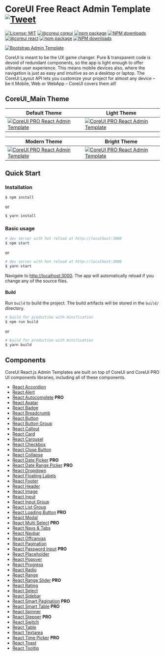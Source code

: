 # CoreUI Free React Admin Template [![Tweet](https://img.shields.io/twitter/url/http/shields.io.svg?style=social&logo=twitter)](https://twitter.com/intent/tweet?text=CoreUI%20-%20Free%React%204%20Admin%20Template%20&url=https://coreui.io&hashtags=bootstrap,admin,template,dashboard,panel,free,angular,react,vue)

[![License: MIT](https://img.shields.io/badge/License-MIT-yellow.svg?style=flat-square)](https://opensource.org/licenses/MIT)
[![@coreui coreui](https://img.shields.io/badge/@coreui%20-coreui-lightgrey.svg?style=flat-square)](https://github.com/coreui/coreui)
[![npm package][npm-coreui-badge]][npm-coreui]
[![NPM downloads][npm-coreui-download]][npm-coreui]
[![@coreui react](https://img.shields.io/badge/@coreui%20-react-lightgrey.svg?style=flat-square)](https://github.com/coreui/react)
[![npm package][npm-coreui-react-badge]][npm-coreui-react]
[![NPM downloads][npm-coreui-react-download]][npm-coreui-react]  

[npm-coreui]: https://www.npmjs.com/package/@coreui/coreui
[npm-coreui-badge]: https://img.shields.io/npm/v/@coreui/coreui.png?style=flat-square
[npm-coreui-download]: https://img.shields.io/npm/dm/@coreui/coreui.svg?style=flat-square
[npm-coreui-react]: https://www.npmjs.com/package/@coreui/react
[npm-coreui-react-badge]: https://img.shields.io/npm/v/@coreui/react.png?style=flat-square
[npm-coreui-react-download]: https://img.shields.io/npm/dm/@coreui/react.svg?style=flat-square
[npm]: https://www.npmjs.com/package/@coreui/react

[![Bootstrap Admin Template](https://assets.coreui.io/products/coreui-free-bootstrap-admin-template-light-dark.webp)](https://coreui.io/product/free-react-admin-template/)

CoreUI is meant to be the UX game changer. Pure & transparent code is devoid of redundant components, so the app is light enough to offer ultimate user experience. This means mobile devices also, where the navigation is just as easy and intuitive as on a desktop or laptop. The CoreUI Layout API lets you customize your project for almost any device – be it Mobile, Web or WebApp – CoreUI covers them all!

<!-- ## Table of Contents

* [Versions](#versions)
* [CoreUI PRO](#coreui-pro)
* [CoreUI PRO React Admin Templates](#coreui-pro-react-admin-templates)
* [Quick Start](#quick-start)
* [Installation](#installation)
* [Basic usage](#basic-usage)
* [What's included](#whats-included)
* [Documentation](#documentation)
* [Components](#components)
* [Versioning](#versioning)
* [Creators](#creators)
* [Community](#community)
* [Support CoreUI Development](#support-coreui-development)
* [Copyright and License](#copyright-and-license)
  ## Versions

* [CoreUI Free Bootstrap Admin Template](https://github.com/coreui/coreui-free-bootstrap-admin-template)
* [CoreUI Free Angular Admin Template](https://github.com/coreui/coreui-free-angular-admin-template)
* [CoreUI Free React.js Admin Template (Vite)](https://github.com/coreui/coreui-free-react-admin-template)
* [CoreUI Free React.js Admin Template (Create React App)](https://github.com/coreui/coreui-free-react-admin-template-cra)
* [CoreUI Free Vue.js Admin Template](https://github.com/coreui/coreui-free-vue-admin-template) -->

<!-- ## CoreUI PRO

* 💪  [CoreUI PRO Angular Admin Template](https://coreui.io/product/angular-dashboard-template/)
* 💪  [CoreUI PRO Bootstrap Admin Template](https://coreui.io/product/bootstrap-dashboard-template/)
* 💪  [CoreUI PRO Next.js Admin Template](https://coreui.io/product/next-js-dashboard-template/)
* 💪  [CoreUI PRO React Admin Template](https://coreui.io/product/react-dashboard-template/)
* 💪  [CoreUI PRO Vue Admin Template](https://coreui.io/product/vue-dashboard-template/)
 -->
## CoreUI_Main Theme

| Default Theme | Light Theme |
| --- | --- |
| [![CoreUI PRO React Admin Template](https://coreui.io/images/templates/coreui_pro_default_light_dark.webp)](https://coreui.io/product/react-dashboard-template/?theme=default) | [![CoreUI PRO React Admin Template](https://coreui.io/images/templates/coreui_pro_light_light_dark.webp)](https://coreui.io/product/react-dashboard-template/?theme=light)|

| Modern Theme | Bright Theme |
| --- | --- |
| [![CoreUI PRO React Admin Template](https://coreui.io/images/templates/coreui_pro_default_v3_light_dark.webp)](https://coreui.io/product/react-dashboard-template/?theme=modern) | [![CoreUI PRO React Admin Template](https://coreui.io/images/templates/coreui_pro_light_v3_light_dark.webp)](https://coreui.io/product/react-dashboard-template/?theme=bright)|

## Quick Start

<!-- - [Download the latest release](https://github.com/coreui/coreui-free-react-admin-template/archive/refs/heads/main.zip)
- Clone the repo: `git clone https://github.com/coreui/coreui-free-react-admin-template.git` -->

### Installation

``` bash
$ npm install
```

or

``` bash
$ yarn install
```

### Basic usage

``` bash
# dev server with hot reload at http://localhost:3000
$ npm start 
```

or 

``` bash
# dev server with hot reload at http://localhost:3000
$ yarn start
```

Navigate to [http://localhost:3000](http://localhost:3000). The app will automatically reload if you change any of the source files.

#### Build

Run `build` to build the project. The build artifacts will be stored in the `build/` directory.

```bash
# build for production with minification
$ npm run build
```

or

```bash
# build for production with minification
$ yarn build
```

## Components

CoreUI React.js Admin Templates are built on top of CoreUI and CoreUI PRO UI components libraries, including all of these components.

- [React Accordion](https://coreui.io/react/docs/components/accordion/)
- [React Alert](https://coreui.io/react/docs/components/alert/)
- [React Autocomplete](https://coreui.io/react/docs/forms/autocomplete/) **PRO**
- [React Avatar](https://coreui.io/react/docs/components/avatar/)
- [React Badge](https://coreui.io/react/docs/components/badge/)
- [React Breadcrumb](https://coreui.io/react/docs/components/breadcrumb/)
- [React Button](https://coreui.io/react/docs/components/button/)
- [React Button Group](https://coreui.io/react/docs/components/button-group/)
- [React Callout](https://coreui.io/react/docs/components/callout/)
- [React Card](https://coreui.io/react/docs/components/card/)
- [React Carousel](https://coreui.io/react/docs/components/carousel/)
- [React Checkbox](https://coreui.io/react/docs/forms/checkbox/)
- [React Close Button](https://coreui.io/react/docs/components/close-button/)
- [React Collapse](https://coreui.io/react/docs/components/collapse/)
- [React Date Picker](https://coreui.io/react/docs/forms/date-picker/) **PRO**
- [React Date Range Picker](https://coreui.io/react/docs/forms/date-range-picker/) **PRO**
- [React Dropdown](https://coreui.io/react/docs/components/dropdown/)
- [React Floating Labels](https://coreui.io/react/docs/forms/floating-labels/)
- [React Footer](https://coreui.io/react/docs/components/footer/)
- [React Header](https://coreui.io/react/docs/components/header/)
- [React Image](https://coreui.io/react/docs/components/image/)
- [React Input](https://coreui.io/react/docs/forms/input/)
- [React Input Group](https://coreui.io/react/docs/forms/input-group/)
- [React List Group](https://coreui.io/react/docs/components/list-group/)
- [React Loading Button](https://coreui.io/react/docs/components/loading-button/) **PRO**
- [React Modal](https://coreui.io/react/docs/components/modal/)
- [React Multi Select](https://coreui.io/react/docs/forms/multi-select/) **PRO**
- [React Navs & Tabs](https://coreui.io/react/docs/components/navs-tabs/)
- [React Navbar](https://coreui.io/react/docs/components/navbar/)
- [React Offcanvas](https://coreui.io/react/docs/components/offcanvas/)
- [React Pagination](https://coreui.io/react/docs/components/pagination/)
- [React Password Input](https://coreui.io/react/docs/forms/password-input/) **PRO**
- [React Placeholder](https://coreui.io/react/docs/components/placeholder/)
- [React Popover](https://coreui.io/react/docs/components/popover/)
- [React Progress](https://coreui.io/react/docs/components/progress/)
- [React Radio](https://coreui.io/react/docs/forms/radio/)
- [React Range](https://coreui.io/react/docs/forms/range/)
- [React Range Slider](https://coreui.io/react/docs/forms/range-slider/) **PRO**
- [React Rating](https://coreui.io/react/docs/forms/rating/)
- [React Select](https://coreui.io/react/docs/forms/select/)
- [React Sidebar](https://coreui.io/react/docs/components/sidebar/)
- [React Smart Pagination](https://coreui.io/react/docs/components/smart-pagination/) **PRO**
- [React Smart Table](https://coreui.io/react/docs/components/smart-table/) **PRO**
- [React Spinner](https://coreui.io/react/docs/components/spinner/)
- [React Stepper](https://coreui.io/react/docs/forms/stepper/) **PRO**
- [React Switch](https://coreui.io/react/docs/forms/switch/)
- [React Table](https://coreui.io/react/docs/components/table/)
- [React Textarea](https://coreui.io/react/docs/forms/textarea/)
- [React Time Picker](https://coreui.io/react/docs/forms/time-picker/) **PRO**
- [React Toast](https://coreui.io/react/docs/components/toast/)
- [React Tooltip](https://coreui.io/react/docs/components/tooltip/)

<!-- ## Versioning

For transparency into our release cycle and in striving to maintain backward compatibility, CoreUI Free Admin Template is maintained under [the Semantic Versioning guidelines](http://semver.org/).

See [the Releases section of our project](https://github.com/coreui/coreui-free-react-admin-template/releases) for changelogs for each release version.

## Creators

**Łukasz Holeczek**

* <https://twitter.com/lukaszholeczek>
* <https://github.com/mrholek>

**Andrzej Kopański**

* <https://github.com/xidedix>

**CoreUI Team**

* <https://twitter.com/core_ui>
* <https://github.com/coreui>
* <https://github.com/orgs/coreui/people>

## Community

Get updates on CoreUI's development and chat with the project maintainers and community members.

- Follow [@core_ui on Twitter](https://twitter.com/core_ui).
- Read and subscribe to [CoreUI Blog](https://coreui.ui/blog/).

## Support CoreUI Development

CoreUI is an MIT-licensed open source project and is completely free to use. However, the amount of effort needed to maintain and develop new features for the project is not sustainable without proper financial backing. You can support development by buying the [CoreUI PRO](https://coreui.io/pricing/?framework=react&src=github-coreui-free-react-admin-template) or by becoming a sponsor via [Open Collective](https://opencollective.com/coreui/).

## Copyright and License

copyright 2025 creativeLabs Łukasz Holeczek.   

Code released under [the MIT license](https://github.com/coreui/coreui-free-react-admin-template/blob/main/LICENSE). -->